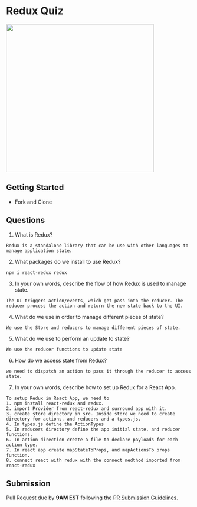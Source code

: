 # Redux Quiz

<img src="https://chriscourses.com/img/blog/redux/redux.jpg" height="400px"/>

## Getting Started

- Fork and Clone

## Questions

1. What is Redux?

```
Redux is a standalone library that can be use with other languages to manage application state.
```

2. What packages do we install to use Redux?

```
npm i react-redux redux
```

3. In your own words, describe the flow of how Redux is used to manage state.

```
The UI triggers action/events, which get pass into the reducer. The reducer process the action and return the new state back to the UI.
```

4. What do we use in order to manage different pieces of state?

```
We use the Store and reducers to manage different pieces of state.
```

5. What do we use to perform an update to state?

```
We use the reducer functions to update state
```

6. How do we access state from Redux?

```
we need to dispatch an action to pass it through the reducer to access state.
```

7. In your own words, describe how to set up Redux for a React App.

```
To setup Redux in React App, we need to
1. npm install react-redux and redux.
2. import Provider from react-redux and surround app with it.
3. create store directory in src. Inside store we need to create directory for actions, and reducers and a types.js.
4. In types.js define the ActionTypes
5. In reducers directory define the app initial state, and reducer functions.
6. In action direction create a file to declare payloads for each action type.
7. In react app create mapStateToProps, and mapActionsTo props function.
8. connect react with redux with the connect medthod imported from react-redux
```

## Submission

Pull Request due by **9AM EST** following the [PR Submission Guidelines](https://github.com/SEI-R-2-22/template_pull_request).
